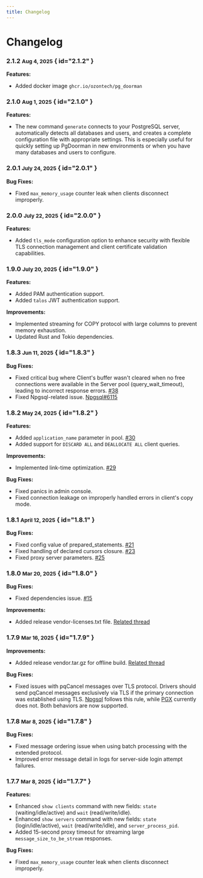 ```yaml
---
title: Changelog
---
```


# Changelog

### 2.1.2 <small>Aug 4, 2025</small> { id="2.1.2" }

**Features:**
- Added docker image `ghcr.io/ozontech/pg_doorman`


### 2.1.0 <small>Aug 1, 2025</small> { id="2.1.0" }

**Features:**
- The new command `generate` connects to your PostgreSQL server, automatically detects all databases and users, and creates a complete configuration file with appropriate settings. This is especially useful for quickly setting up PgDoorman in new environments or when you have many databases and users to configure.


### 2.0.1 <small>July 24, 2025</small> { id="2.0.1" }

**Bug Fixes:**
- Fixed `max_memory_usage` counter leak when clients disconnect improperly.

### 2.0.0 <small>July 22, 2025</small> { id="2.0.0" }

**Features:**
- Added `tls_mode` configuration option to enhance security with flexible TLS connection management and client certificate validation capabilities.

### 1.9.0 <small>July 20, 2025</small> { id="1.9.0" }

**Features:**
- Added PAM authentication support.
- Added `talos` JWT authentication support.

**Improvements:**
- Implemented streaming for COPY protocol with large columns to prevent memory exhaustion.
- Updated Rust and Tokio dependencies.

### 1.8.3 <small>Jun 11, 2025</small> { id="1.8.3" }

**Bug Fixes:**
- Fixed critical bug where Client's buffer wasn't cleared when no free connections were available in the Server pool (query_wait_timeout), leading to incorrect response errors. [#38](https://github.com/ozontech/pg_doorman/pull/38)
- Fixed Npgsql-related issue. [Npgsql#6115](https://github.com/npgsql/npgsql/issues/6115)

### 1.8.2 <small>May 24, 2025</small> { id="1.8.2" }

**Features:**
- Added `application_name` parameter in pool. [#30](https://github.com/ozontech/pg_doorman/pull/30)
- Added support for `DISCARD ALL` and `DEALLOCATE ALL` client queries.

**Improvements:**
- Implemented link-time optimization. [#29](https://github.com/ozontech/pg_doorman/pull/29)

**Bug Fixes:**
- Fixed panics in admin console.
- Fixed connection leakage on improperly handled errors in client's copy mode.

### 1.8.1 <small>April 12, 2025</small> { id="1.8.1" }

**Bug Fixes:**
- Fixed config value of prepared_statements. [#21](https://github.com/ozontech/pg_doorman/pull/21)
- Fixed handling of declared cursors closure. [#23](https://github.com/ozontech/pg_doorman/pull/23)
- Fixed proxy server parameters. [#25](https://github.com/ozontech/pg_doorman/pull/25)

### 1.8.0 <small>Mar 20, 2025</small> { id="1.8.0" }

**Bug Fixes:**
- Fixed dependencies issue. [#15](https://github.com/ozontech/pg_doorman/pull/15)

**Improvements:**
- Added release vendor-licenses.txt file. [Related thread](https://www.postgresql.org/message-id/flat/CAMp%2BueYqZNwA5SnZV3-iPOyrmQwnwabyMNMOsu-Rq0sLAa2b0g%40mail.gmail.com)

### 1.7.9 <small>Mar 16, 2025</small> { id="1.7.9" }

**Improvements:**
- Added release vendor.tar.gz for offline build. [Related thread](https://www.postgresql.org/message-id/flat/CAMp%2BueYqZNwA5SnZV3-iPOyrmQwnwabyMNMOsu-Rq0sLAa2b0g%40mail.gmail.com)

**Bug Fixes:**
- Fixed issues with pqCancel messages over TLS protocol. Drivers should send pqCancel messages exclusively via TLS if the primary connection was established using TLS. [Npgsql](https://github.com/npgsql/npgsql) follows this rule, while [PGX](https://github.com/jackc/pgx) currently does not. Both behaviors are now supported.

### 1.7.8 <small>Mar 8, 2025</small> { id="1.7.8" }

**Bug Fixes:**
- Fixed message ordering issue when using batch processing with the extended protocol.
- Improved error message detail in logs for server-side login attempt failures.

### 1.7.7 <small>Mar 8, 2025</small> { id="1.7.7" }

**Features:**
- Enhanced `show clients` command with new fields: `state` (waiting/idle/active) and `wait` (read/write/idle).
- Enhanced `show servers` command with new fields: `state` (login/idle/active), `wait` (read/write/idle), and `server_process_pid`.
- Added 15-second proxy timeout for streaming large `message_size_to_be_stream` responses.

**Bug Fixes:**
- Fixed `max_memory_usage` counter leak when clients disconnect improperly.
